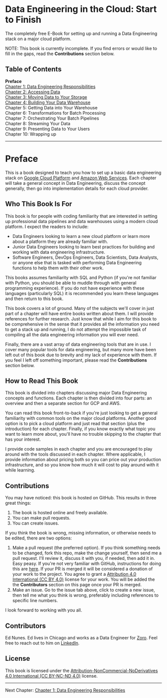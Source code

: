 # Data Engineering in the Cloud: Start to Finish
The completely free E-Book for setting up and running a Data Engineering stack on a major cloud platform.

NOTE: This book is currently incomplete. If you find errors or would like to fill in the gaps, read the **Contributions** section below.

## Table of Contents
**Preface** <br>
[Chapter 1: Data Engineering Responsibilities](https://github.com/Nunie123/data_engineering_book/blob/master/ch_1_data_engineering_responsibilities.md) <br>
[Chapter 2: Accessing Data](https://github.com/Nunie123/data_engineering_book/blob/master/ch_2_accessing_data.md)<br>
[Chapter 3: Moving Data to Your Storage](https://github.com/Nunie123/data_engineering_book/blob/master/ch_3_moving_data_to_storage.md)<br>
[Chapter 4: Building Your Data Warehouse](https://github.com/Nunie123/data_engineering_book/blob/master/ch_4_building_data_warehouse.md)<br>
Chapter 5: Getting Data into Your Warehouse<br>
Chapter 6: Transformations for Batch Processing<br>
Chapter 7: Orchestrating Your Batch Pipelines<br>
Chapter 8: Streaming Your Data<br>
Chapter 9: Presenting Data to Your Users<br>
Chapter 10: Wrapping up

---

# Preface
This is a book designed to teach you how to set up a basic data engineering stack on [Google Cloud Platform](https://cloud.google.com/) and [Amazon Web Services](https://aws.amazon.com/). Each chapter will take a general concept in Data Engineering, discuss the concept generally, then go into implementation details for each cloud provider.

## Who This Book Is For
This book is for people with coding familiarity that are interested in setting up professional data pipelines and data warehouses using a modern cloud platform. I expect the readers to include:
* Data Engineers looking to learn a new cloud platform or learn more about a platform they are already familiar with.
* Junior Data Engineers looking to learn best practices for building and working with data engineering infrastructure.
* Software Engineers, DevOps Engineers, Data Scientists, Data Analysts, or anyone else that is tasked with performing Data Engineering functions to help them with their other work.

This books assumes familiarity with SQL and Python (if you're not familiar with Python, you should be able to muddle through with general programming experience). If you do not have experience with these languages (particularly SQL) it is recommended you learn these languages and then return to this book.

This book covers a lot of ground. Many of the subjects we'll cover in just part of a chapter will have entire books written about them. I will provide references for further research. Just know that while I aim for this book to be comprehensive in the sense that it provides all the information you need to get a stack up and running, I do not attempt the impossible task of compiling all the data engineering information you will ever need.

Finally, there are a vast array of data engineering tools that are in use. I cover many popular tools for data engineering, but many more have been left out of this book due to brevity and my lack of experience with them. If you feel I left off something important, please read the **Contributions** section below.

## How to Read This Book
This book is divided into chapters discussing major Data Engineering concepts and functions. Each chapter is then divided into four parts: an overview and then a separate section for GCP and AWS. 

You can read this book front-to-back if you're just looking to get a general familiarity with common tools on the major cloud platforms. Another good option is to pick a cloud platform and just read that section (plus the introduction) for each chapter. Finally, if you know exactly what topic you want to learn more about, you'll have no trouble skipping to the chapter that has your interest.

I provide code samples in each chapter and you are encouraged to play around with the tools discussed in each chapter. Where applicable, I provide information about pricing both so you can price out your production infrastructure, and so you know how much it will cost to play around with it while learning.

## Contributions

You may have noticed: this book is hosted on GitHub. This results in three great things:
1. The book is hosted online and freely available.
2. You can make pull requests.
3. You can create issues.

If you think the book is wrong, missing information, or otherwise needs to be edited, there are two options:
1. Make a pull request (the preferred option). If you think something needs to be changed, fork this repo, make the change yourself, then send me a pull request. I'll review it, discuss it with you, if needed, then add it in. Easy peasy. If you're not very familiar with GitHub, instructions for doing this are [here](https://gist.github.com/Chaser324/ce0505fbed06b947d962). If your PR is merged it will be considered a donation of your work to the project. You agree to grant a [Attribution 4.0 International (CC BY 4.0)](https://creativecommons.org/licenses/by/4.0/) license for your work. You will be added the the **Contributors** section on this page once your PR is merged.
2. Make an issue. Go to the issue tab above, click to create a new issue, then tell me what you think is wrong, preferably including references to specific line numbers.

I look forward to working with you all.

## Contributors
Ed Nunes. Ed lives in Chicago and works as a Data Engineer for [Zoro](https://www.zoro.com). Feel free to reach out to him on [LinkedIn](https://www.linkedin.com/in/ed-nunes-b0409b14/).


## License
This book is licensed under the [Attribution-NonCommercial-NoDerivatives 4.0 International (CC BY-NC-ND 4.0)](https://creativecommons.org/licenses/by-nc-nd/4.0/) license.

---

Next Chapter: [Chapter 1: Data Engineering Responsibilities](https://github.com/Nunie123/data_engineering_book/blob/master/ch_1_data_engineering_responsibilities.md)